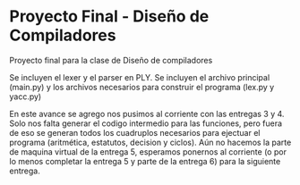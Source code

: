 # Proyecto Final - Diseño de Compiladores

Proyecto final para la clase de Diseño de compiladores

Se incluyen el lexer y el parser en PLY.
Se incluyen el archivo principal (main.py) y los archivos necesarios para construir el programa (lex.py y yacc.py)

En este avance se agrego nos pusimos al corriente con las entregas 3 y 4. Solo nos falta generar el codigo intermedio para las funciones, pero fuera de eso se generan todos los cuadruplos necesarios para ejectuar el programa (aritmética, estatutos, decision y ciclos). Aún no hacemos la parte de maquina virtual de la entrega 5, esperamos ponernos al corriente (o por lo menos completar la entrega 5 y parte de la entrega 6) para la siguiente entrega.
